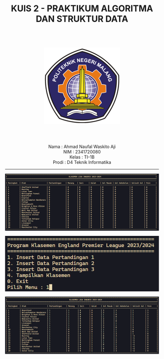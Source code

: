 # <p align="center">KUIS 2 - PRAKTIKUM ALGORITMA DAN STRUKTUR DATA</p>

<br><br>

<p align="center">
    <img src="./docs/LogoPolinema.png" alt="Your Image Description">
</p>

<br><br>

<p align="center">
    Nama : Ahmad Naufal Waskito Aji <br>
    NIM : 2341720080 <br>
    Kelas : TI-1B <br>
    Prodi : D4 Teknik Informatika
</p>

***

![Hasil](./docs/Img1.png)

![Hasil](./docs/Img2.png)

![Hasil](./docs/Img3.png)


